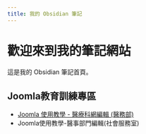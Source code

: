 ```yaml
---
title: 我的 Obsidian 筆記
---
```


<html>
<head>
  <meta charset="UTF-8">
  <title>Peter Tseng Obsidian Notes</title>
</head>
<body>
  <h1>歡迎來到我的筆記網站</h1>
  <p>這是我的 Obsidian 筆記首頁。</p>
</body>

</html>


## Joomla教育訓練專區
- [Joomla 使用教學 - 醫療科網編輯 (醫務部)](medical-web-design_v0521.md)
- Joomla使用教學-醫事部門編輯(社會服務室)